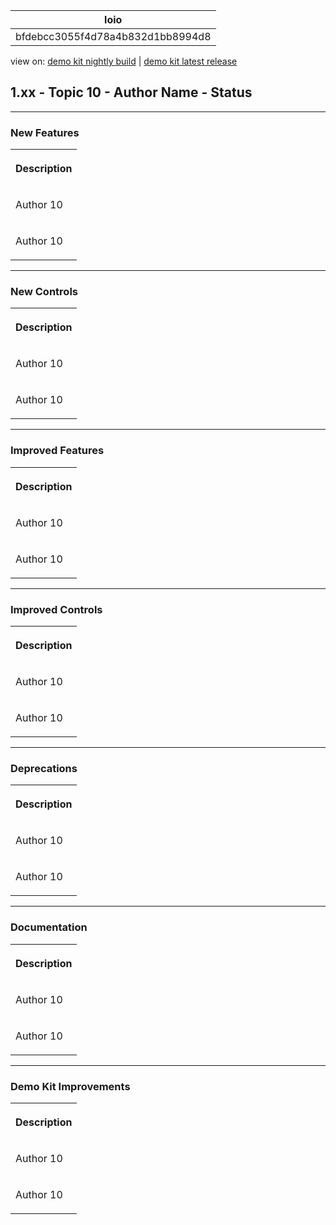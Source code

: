 <!-- loiobfdebcc3055f4d78a4b832d1bb8994d8 -->

| loio |
| -----|
| bfdebcc3055f4d78a4b832d1bb8994d8 |

<div id="loio">

view on: [demo kit nightly build](https://openui5nightly.hana.ondemand.com/#/topic/bfdebcc3055f4d78a4b832d1bb8994d8) | [demo kit latest release](https://openui5.hana.ondemand.com/#/topic/bfdebcc3055f4d78a4b832d1bb8994d8)</div>

## 1.xx - Topic 10 - Author Name - Status

***

<a name="loiobfdebcc3055f4d78a4b832d1bb8994d8__section_yxw_pxt_zcb"/>

### New Features

<a name="loiobfdebcc3055f4d78a4b832d1bb8994d8__table_krd_ltq_mfb"/> 


<table>
<tr>
<th>

Description



</th>
</tr>
<tr>
<td>

Аuthor 10



</td>
</tr>
<tr>
<td>

Аuthor 10



</td>
</tr>
</table>

***

<a name="loiobfdebcc3055f4d78a4b832d1bb8994d8__section_bkm_s15_zcb"/>

### New Controls

<a name="loiobfdebcc3055f4d78a4b832d1bb8994d8__table_ejf_dvq_mfb"/> 


<table>
<tr>
<th>

Description



</th>
</tr>
<tr>
<td>

Аuthor 10



</td>
</tr>
<tr>
<td>

Аuthor 10



</td>
</tr>
</table>

***

<a name="loiobfdebcc3055f4d78a4b832d1bb8994d8__section_qwl_pb5_zcb"/>

### Improved Features

<a name="loiobfdebcc3055f4d78a4b832d1bb8994d8__table_tpj_dvq_mfb"/> 


<table>
<tr>
<th>

Description



</th>
</tr>
<tr>
<td>

Аuthor 10



</td>
</tr>
<tr>
<td>

Аuthor 10



</td>
</tr>
</table>

***

<a name="loiobfdebcc3055f4d78a4b832d1bb8994d8__section_rqn_wd5_zcb"/>

### Improved Controls

<a name="loiobfdebcc3055f4d78a4b832d1bb8994d8__table_qcq_dvq_mfb"/> 


<table>
<tr>
<th>

Description



</th>
</tr>
<tr>
<td>

Аuthor 10



</td>
</tr>
<tr>
<td>

Аuthor 10



</td>
</tr>
</table>

***

<a name="loiobfdebcc3055f4d78a4b832d1bb8994d8__section_cps_cg5_zcb"/>

### Deprecations

<a name="loiobfdebcc3055f4d78a4b832d1bb8994d8__table_p1z_dvq_mfb"/> 


<table>
<tr>
<th>

Description



</th>
</tr>
<tr>
<td>

Аuthor 10



</td>
</tr>
<tr>
<td>

Аuthor 10



</td>
</tr>
</table>

***

<a name="loiobfdebcc3055f4d78a4b832d1bb8994d8__section_z2h_fh5_zcb"/>

### Documentation

<a name="loiobfdebcc3055f4d78a4b832d1bb8994d8__table_u2d_2vq_mfb"/> 


<table>
<tr>
<th>

Description



</th>
</tr>
<tr>
<td>

Аuthor 10



</td>
</tr>
<tr>
<td>

Аuthor 10



</td>
</tr>
</table>

***

<a name="loiobfdebcc3055f4d78a4b832d1bb8994d8__section_r5v_3h5_zcb"/>

### Demo Kit Improvements

<a name="loiobfdebcc3055f4d78a4b832d1bb8994d8__table_e2h_2vq_mfb"/> 


<table>
<tr>
<th>

Description



</th>
</tr>
<tr>
<td>

Аuthor 10



</td>
</tr>
<tr>
<td>

Аuthor 10



</td>
</tr>
</table>

